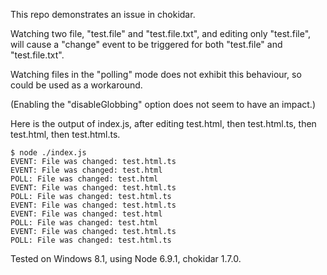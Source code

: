 This repo demonstrates an issue in chokidar.

Watching two file, "test.file" and "test.file.txt", and editing only "test.file", will cause a "change" event to be triggered for both "test.file" and "test.file.txt".

Watching files in the "polling" mode does not exhibit this behaviour, so could be used as a workaround.

(Enabling the "disableGlobbing" option does not seem to have an impact.)

Here is the output of index.js, after editing test.html, then test.html.ts, then test.html, then test.html.ts.

```
$ node ./index.js
EVENT: File was changed: test.html.ts
EVENT: File was changed: test.html
POLL: File was changed: test.html
EVENT: File was changed: test.html.ts
POLL: File was changed: test.html.ts
EVENT: File was changed: test.html.ts
EVENT: File was changed: test.html
POLL: File was changed: test.html
EVENT: File was changed: test.html.ts
POLL: File was changed: test.html.ts
```

Tested on Windows 8.1, using Node 6.9.1, chokidar 1.7.0.